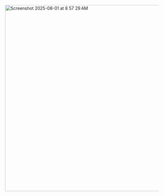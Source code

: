 <img width="980" height="611" alt="Screenshot 2025-08-01 at 8 57 29 AM" src="https://github.com/user-attachments/assets/8449ca47-3e8a-4269-83f7-e991f46ba907" />
